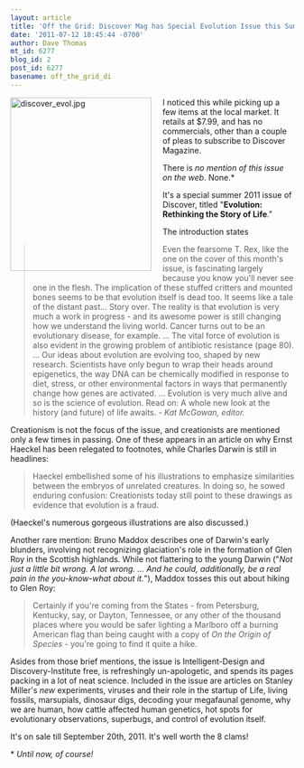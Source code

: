 ```yaml
---
layout: article
title: 'Off the Grid: Discover Mag has Special Evolution Issue this Summer'
date: '2011-07-12 18:45:44 -0700'
author: Dave Thomas
mt_id: 6277
blog_id: 2
post_id: 6277
basename: off_the_grid_di
---
```

<img src="http://pandasthumb.org/discover_evol.jpg.jpg" alt="discover_evol.jpg" width="250" height="307" style="float: left; margin: 0 20px 20px 0;" class="mt-image-left" />

I noticed this while picking up a few items at the local market.  It retails at $7.99, and has no commercials, other than a couple of pleas to subscribe to Discover Magazine.

There is _no mention of this issue on the web_.  None.\*

It's a special summer 2011 issue of Discover, titled "**Evolution: Rethinking the Story of Life**."

The introduction states


> Even the fearsome T. Rex, like the one on the cover of this month's issue, is fascinating largely because you know you'll never see one in the flesh. The implication of these stuffed critters and mounted bones seems to be that evolution itself is dead too.  It seems like a tale of the distant past... Story over.  The reality is that evolution is very much a work in progress - and its awesome power is still changing how we understand the living world.  Cancer turns out to be an evolutionary disease, for example.  ... The vital force of evolution is also evident in the growing problem of antibiotic resistance (page 80). ... Our ideas about evolution are evolving too, shaped by new research.  Scientists have only begun to wrap their heads around epigenetics, the way DNA can be chemically modified in response to diet, stress, or other environmental factors in ways that permanently change how genes are activated.  ... Evolution is very much alive and so is the science of evolution.  Read on: A whole new look at the history (and future) of life awaits.  - _Kat McGowan, editor._

Creationism is not the focus of the issue, and creationists are mentioned only a few times in passing. One of these appears in an article on why Ernst Haeckel has been relegated to footnotes, while Charles Darwin is still in headlines:


> Haeckel embellished some of his illustrations to emphasize similarities between the embryos of unrelated creatures.  In doing so, he sowed enduring confusion: Creationists today still point to these drawings as evidence that evolution is a fraud.

(Haeckel's numerous gorgeous illustrations are also discussed.)

Another rare mention: Bruno Maddox describes one of Darwin's early blunders, involving not recognizing glaciation's role in the formation of Glen Roy in the Scottish highlands.  While not flattering to the young Darwin ("_Not just a little bit wrong.  A lot wrong. ... And he could, additionally, be a real pain in the you-know-what about it._"), Maddox tosses this out about hiking to Glen Roy:


> Certainly if you're coming from the States - from Petersburg, Kentucky, say, or Dayton, Tennessee, or any other of the thousand places where you would be safer lighting a Marlboro off a burning American flag than being caught with a copy of _On the Origin of Species_ - you're going to find it quite a hike.

Asides from those brief mentions, the issue is Intelligent-Design and Discovery-Institute free, is refreshingly un-apologetic, and spends its pages packing in a lot of neat science. Included in the issue are articles on Stanley Miller's _new_ experiments, viruses and their role in the startup of Life, living fossils, marsupials, dinosaur digs, decoding your megafaunal genome, why we are human, how cattle affected human genetics, hot spots for evolutionary observations, superbugs, and control of evolution itself.

It's on sale till September 20th, 2011.  It's well worth the 8 clams!

\* _Until now, of course!_
